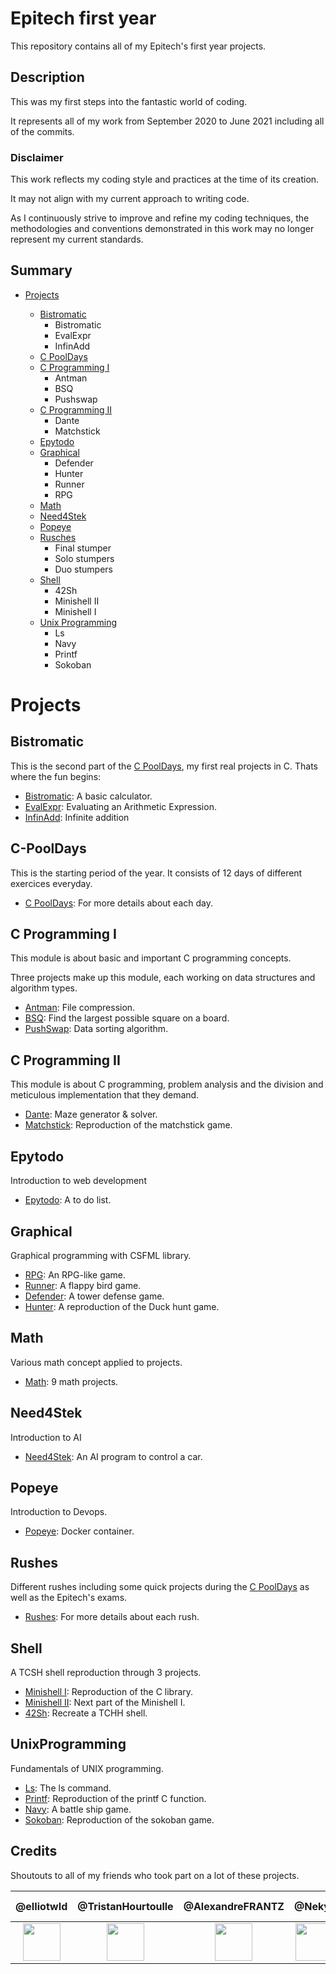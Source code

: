 # Epitech first year

This repository contains all of my Epitech's first year projects.

## Description

This was my first steps into the fantastic world of coding.

It represents all of my work from September 2020 to June 2021 including all of the commits.

### Disclaimer

This work reflects my coding style and practices at the time of its creation.

It may not align with my current approach to writing code.

As I continuously strive to improve and refine my coding techniques, the methodologies and conventions demonstrated in this work may no longer represent my current standards.

## Summary

- [Projects](#Projects)

  - [Bistromatic](#Bistromatic)
    - Bistromatic
    - EvalExpr
    - InfinAdd
  - [C PoolDays](#C-PoolDays)
  - [C Programming I](#C-Programming-I)
    - Antman
    - BSQ
    - Pushswap
  - [C Programming II](#C-Programming-II)
    - Dante
    - Matchstick
  - [Epytodo](#Epytodo)
  - [Graphical](#Graphical)
    - Defender
    - Hunter
    - Runner
    - RPG
  - [Math](#Math)
  - [Need4Stek](#Need4Stek)
  - [Popeye](#Popeye)
  - [Rusches](#Rusches)
    - Final stumper
    - Solo stumpers
    - Duo stumpers
  - [Shell](#Shell)
    - 42Sh
    - Minishell II
    - Minishell I
  - [Unix Programming](#Unix-Programming)
    - Ls
    - Navy
    - Printf
    - Sokoban

# Projects

## Bistromatic

This is the second part of the [C PoolDays](https://github.com/titi0267/Tek1/tree/main/C-PoolDays#Day01), my first real projects in C. Thats where the fun begins:

- [Bistromatic](https://github.com/titi0267/Tek1/tree/main/Bistromatic#Bistromatic): A basic calculator.
- [EvalExpr](https://github.com/titi0267/Tek1/tree/main/Bistromatic#EvalExpr): Evaluating an Arithmetic Expression.
- [InfinAdd](https://github.com/titi0267/Tek1/tree/main/Bistromatic#InfinAdd): Infinite addition

## C-PoolDays

This is the starting period of the year. It consists of 12 days of different exercices everyday.

- [C PoolDays](https://github.com/titi0267/Tek1/tree/main/C-PoolDays#Day01): For more details about each day.

## C Programming I

This module is about basic and important C programming concepts.

Three projects make up this module, each working on data structures and algorithm types.

- [Antman](https://github.com/titi0267/Tek1/tree/main/CProgrammingI#Antman): File compression.
- [BSQ](https://github.com/titi0267/Tek1/tree/main/CProgrammingI#BSQ): Find the largest possible square on a board.
- [PushSwap](https://github.com/titi0267/Tek1/tree/main/CProgrammingI#PushSwap): Data sorting algorithm.

## C Programming II

This module is about C programming, problem analysis and the division and meticulous implementation that they demand.

- [Dante](https://github.com/titi0267/Tek1/tree/main/CProgrammingII#Dante): Maze generator & solver.
- [Matchstick](https://github.com/titi0267/Tek1/tree/main/CProgrammingII#Matchstick): Reproduction of the matchstick game.

## Epytodo

Introduction to web development

- [Epytodo](https://github.com/titi0267/Tek1/tree/main/Epytodo#Epytodo): A to do list.

## Graphical

Graphical programming with CSFML library.

- [RPG](https://github.com/titi0267/Grand-Theft-Covid): An RPG-like game.
- [Runner](https://github.com/titi0267/Tek1/tree/main/Graphical#Runner): A flappy bird game.
- [Defender](https://github.com/titi0267/Tek1/tree/main/Graphical#Defender): A tower defense game.
- [Hunter](https://github.com/titi0267/Tek1/tree/main/Graphical#Hunter): A reproduction of the Duck hunt game.

## Math

Various math concept applied to projects.

- [Math](https://github.com/titi0267/Tek1/tree/main/Math#Math): 9 math projects.

## Need4Stek

Introduction to AI

- [Need4Stek](https://github.com/titi0267/Tek1/tree/main/Need4Stek#Need4Stek): An AI program to control a car.

## Popeye

Introduction to Devops.

- [Popeye](https://github.com/titi0267/Tek1/tree/main/Popeye#Popeye): Docker container.

## Rushes

Different rushes including some quick projects during the [C PoolDays](https://github.com/titi0267/Tek1/tree/main/C-PoolDays#Day01) as well as the Epitech's exams.

- [Rushes](https://github.com/titi0267/Tek1/tree/main/Rushes#Rushes): For more details about each rush.

## Shell

A TCSH shell reproduction through 3 projects.

- [Minishell I](https://github.com/titi0267/Tek1/tree/main/Shell#Minishell-I): Reproduction of the C library.
- [Minishell II](https://github.com/titi0267/Tek1/tree/main/Shell#Minishell-II): Next part of the Minishell I.
- [42Sh](https://github.com/titi0267/Tek1/tree/main/Shell#42Sh): Recreate a TCHH shell.

## UnixProgramming

Fundamentals of UNIX programming.

- [Ls](https://github.com/titi0267/Tek1/tree/main/UnixProgramming#Ls): The ls command.
- [Printf](https://github.com/titi0267/Tek1/tree/main/UnixProgramming#Printf): Reproduction of the printf C function.
- [Navy](https://github.com/titi0267/Tek1/tree/main/UnixProgramming#Navy): A battle ship game.
- [Sokoban](https://github.com/titi0267/Tek1/tree/main/UnixProgramming#Sokoban): Reproduction of the sokoban game.

## Credits

Shoutouts to all of my friends who took part on a lot of these projects.

|                                               @eIIiotwId                                               |                                                   @TristanHourtoulle                                                   |                                                  @AlexandreFRANTZ                                                  |                                             @Nekyt                                             |                                               @MaximeHff                                               |                                                @SylvianBurn                                                | @ludovic-str                                                                                               |
| :----------------------------------------------------------------------------------------------------: | :--------------------------------------------------------------------------------------------------------------------: | :----------------------------------------------------------------------------------------------------------------: | :--------------------------------------------------------------------------------------------: | :----------------------------------------------------------------------------------------------------: | :--------------------------------------------------------------------------------------------------------: | ---------------------------------------------------------------------------------------------------------- |
| [<img src="https://github.com/eIIiotwId.png" width="60px;"/><br /><sub>](https://github.com/eIIiotwId) | [<img src="https://github.com/TristanHourtoulle.png" width="60px;"/><br /><sub>](https://github.com/TristanHourtoulle) | [<img src="https://github.com/AlexandreFRANTZ.png" width="60px;"/><br /><sub>](https://github.com/AlexandreFRANTZ) | [<img src="https://github.com/Nekyt.png" width="60px;"/><br /><sub>](https://github.com/Nekyt) | [<img src="https://github.com/MaximeHff.png" width="60px;"/><br /><sub>](https://github.com/MaximeHff) | [<img src="https://github.com/SylvianBurn.png" width="60px;"/><br /><sub>](https://github.com/SylvianBurn) | [<img src="https://github.com/ludovic-str.png" width="60px;"/><br /><sub>](https://github.com/ludovic-str) |
